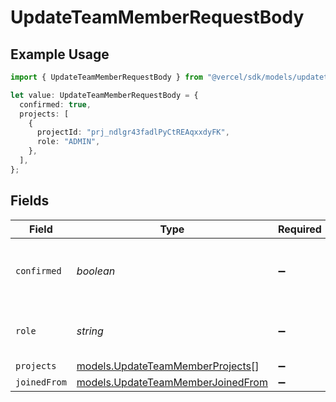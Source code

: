 # UpdateTeamMemberRequestBody

## Example Usage

```typescript
import { UpdateTeamMemberRequestBody } from "@vercel/sdk/models/updateteammemberop.js";

let value: UpdateTeamMemberRequestBody = {
  confirmed: true,
  projects: [
    {
      projectId: "prj_ndlgr43fadlPyCtREAqxxdyFK",
      role: "ADMIN",
    },
  ],
};
```

## Fields

| Field                                                                        | Type                                                                         | Required                                                                     | Description                                                                  | Example                                                                      |
| ---------------------------------------------------------------------------- | ---------------------------------------------------------------------------- | ---------------------------------------------------------------------------- | ---------------------------------------------------------------------------- | ---------------------------------------------------------------------------- |
| `confirmed`                                                                  | *boolean*                                                                    | :heavy_minus_sign:                                                           | Accept a user who requested access to the team.                              | true                                                                         |
| `role`                                                                       | *string*                                                                     | :heavy_minus_sign:                                                           | The role in the team of the member.                                          | [<br/>"MEMBER",<br/>"VIEWER"<br/>]                                           |
| `projects`                                                                   | [models.UpdateTeamMemberProjects](../models/updateteammemberprojects.md)[]   | :heavy_minus_sign:                                                           | N/A                                                                          |                                                                              |
| `joinedFrom`                                                                 | [models.UpdateTeamMemberJoinedFrom](../models/updateteammemberjoinedfrom.md) | :heavy_minus_sign:                                                           | N/A                                                                          |                                                                              |